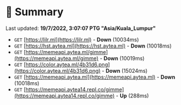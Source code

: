 # 📖 Summary
Last updated: **19/7/2022, 3:07:07 PTG "Asia/Kuala_Lumpur"**

- `GET` [https://lilr.ml](https://lilr.ml) - **Down** (10034ms)
- `GET` [https://hst.aytea.ml](https://hst.aytea.ml) - **Down** (10018ms)
- `GET` [https://memeapi.aytea.ml/gimme](https://memeapi.aytea.ml/gimme) - **Down** (10019ms)
- `GET` [https://color.aytea.ml/4b31d6.png](https://color.aytea.ml/4b31d6.png) - **Down** (15024ms)
- `GET` [https://memeapi.aytea.ml](https://memeapi.aytea.ml) - **Down** (10018ms)
- `GET` [https://memeapi.aytea14.repl.co/gimme](https://memeapi.aytea14.repl.co/gimme) - **Up** (288ms)
